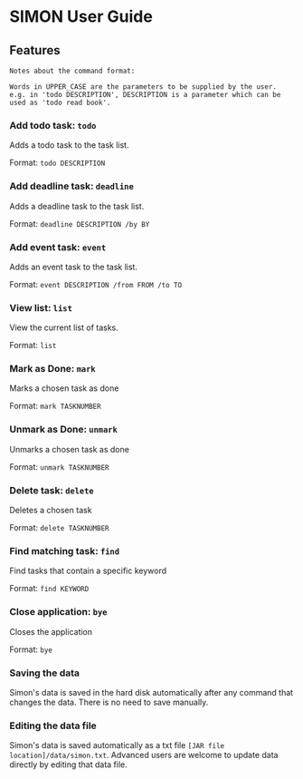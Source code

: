 # SIMON User Guide

## Features 

```
Notes about the command format:

Words in UPPER_CASE are the parameters to be supplied by the user.
e.g. in 'todo DESCRIPTION', DESCRIPTION is a parameter which can be used as 'todo read book'.
```

### Add todo task: `todo`

Adds a todo task to the task list.

Format: `todo DESCRIPTION`

### Add deadline task: `deadline`

Adds a deadline task to the task list.

Format: `deadline DESCRIPTION /by BY`

### Add event task: `event`

Adds an event task to the task list.

Format: `event DESCRIPTION /from FROM /to TO`

### View list: `list`

View the current list of tasks.

Format: `list`

### Mark as Done: `mark`

Marks a chosen task as done

Format: `mark TASKNUMBER`

### Unmark as Done: `unmark`

Unmarks a chosen task as done

Format: `unmark TASKNUMBER`

### Delete task: `delete`

Deletes a chosen task

Format: `delete TASKNUMBER`

### Find matching task: `find`

Find tasks that contain a specific keyword

Format: `find KEYWORD`

### Close application: `bye`

Closes the application

Format: `bye`

### Saving the data

Simon's data is saved in the hard disk automatically after any command that changes the data. There is no need to 
save manually.

### Editing the data file

Simon's data is saved automatically as a txt file `[JAR file location]/data/simon.txt`.  Advanced users are welcome to 
update data directly by editing that data file.